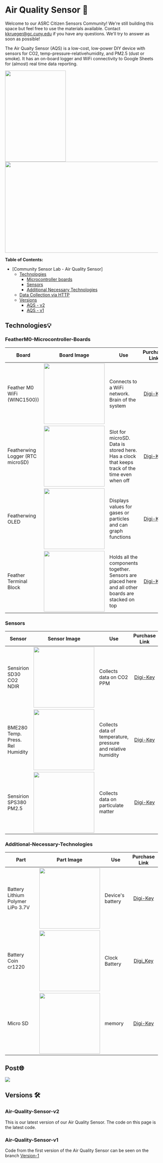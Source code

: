 # Air Quality Sensor 🌱 

 Welcome to our ASRC Citizen Sensors Community! We're still building this space but feel free to use the materials available. Contact [kkrueger@gc.cuny.edu](mailto:kkrueger@gc.cuny.edu) if you have any questions. We'll try to answer as soon as possible!
 
 The Air Quaity Sensor (AQS) is a low-cost, low-power DIY device with sensors for CO2, temp-pressure-relativehumidity, and PM2.5 (dust or smoke). It has an on-board logger and WiFi connectivity to Google Sheets for (almost) real time data reporting. 

<img src="images/air-qaulity-sensor-V2.jpeg" width="200" height = "300"> <img src="images/WIFI LOGGER CSL-AQS-V2.0.png" width="600" height = "300"> 

**Table of Contents:**

   * [Community Sensor Lab - Air Quality Sensor]
      * [Technologies](#technologies)
         * [Microcontroller boards](#featherM0-Microcontroller-Boards)
         * [Sensors](#sensors)
         * [Additional Necessary Technologies](#additional-Necessary-Technologies)
      * [Data Collection via HTTP](#experiment-reports)
      * [Versions ](#versions-)
        * [AQS - v2](#air-quality-sensor-v2)
        * [AQS - v1](#air-quality-sensor-v1)

## Technologies💡
### FeatherM0-Microcontroller-Boards

| Board | Board Image | Use | Purchase Link |
|----------------|-------------------------------|----------|:--------------------------:|
|Feather M0 WiFi (WINC1500))| <img src="images/Feather-M0-WiFi.jpeg" width="200" height = "200" >  |Connects to a WiFi network. Brain of the system|[Digi-Key](https://www.digikey.com/en/products/detail/adafruit-industries-llc/3010/5848448)
|Featherwing Logger (RTC microSD)| <img src="images/Featherwing-Logger.jpeg" width="200" height = "200"> | Slot for microSD. Data is stored here. Has a clock that keeps track of the time even when off|[Digi-Key](https://www.digikey.com/en/products/detail/adafruit-industries-llc/2922/5885911?s=N4IgTCBcDaIIIBE4BkDyBxdBRASgAgDEs4AVACVwHUBJAOXTwFo8cSBhPAajwGUEQAugF8gA)
|Featherwing OLED  | <img src="images/Featherwing-OLED.jpeg" width="200" height = "200" >|Displays values for gases or particles and can graph functions|[Digi-Key](https://www.digikey.com/en/products/detail/adafruit-industries-llc/2900/5810890)
|Feather Terminal Block | <img src="images/Feather-Terminal-Block.jpeg" width="200" height = "200" >|Holds all the components together. Sensors are placed here and all other boards are stacked on top|[Digi-Key](https://www.digikey.com/en/products/detail/adafruit-industries-llc/2926/5959339?s=N4IgTCBcDaIGYFMCGAXAFggTgdwJYDsBzAAhSwFsCkAbYgI2oHsBjAaxAF0BfIA)

### Sensors
| Sensor | Sensor Image | Use | Purchase Link |
|----------------|-------------------------------|----------|:--------------------------:|
|Sensirion SD30 CO2 NDIR| <img src="images/Sensirion-SD30-CO2-NDIR.jpeg" width="200" height = "200" >  |Collects data on CO2 PPM|[Digi-Key](https://www.digikey.com/en/products/detail/sensirion-ag/SCD30/8445334?s=N4IgTCBcDaIMIHkwAIDKBRAcqhAlZAkmHMgLIIAiAQgKqrIAKA6qSALoC%2bQA)
|BME280 Temp. Press. Rel Humidity| <img src="images/Featherwing-Logger.jpeg" width="200" height = "200"> | Collects data of temperature, pressure and relative humidity|[Digi-Key](https://www.digikey.com/en/products/detail/adafruit-industries-llc/2922/5885911?s=N4IgTCBcDaIIIBE4BkDyBxdBRASgAgDEs4AVACVwHUBJAOXTwFo8cSBhPAajwGUEQAugF8gA)
|Sensirion SPS380 PM2.5| <img src="images/Sensirion-SPS380-PM2.5.jpeg" width="200" height = "200" >|Collects data on particulate matter|[Digi-Key](https://www.digikey.com/en/products/detail/sensirion-ag/SPS30/9598990)

### Additional-Necessary-Technologies
| Part | Part Image | Use | Purchase Link |
|----------------|-------------------------------|----------|:--------------------------:|
|Battery Lithium Polymer LiPo 3.7V| <img src="images/Battery-Lithium-Polymer-LiPo-3.7V.jpeg" width="200" height = "200"> |Device's battery|[Digi-Key](https://www.digikey.com/en/products/detail/adafruit-industries-llc/354/5054541)
|Battery Coin cr1220| <img src="images/Battery-Coin-cr1220.jpeg" width="200" height = "200"> |Clock Battery|[Digi_Key](https://www.digikey.com/en/products/detail/renata-batteries/RENATA-CR1220-TS-1/13283109)
|Micro SD| <img src="images/Sensirion-SPS380-PM2.5.jpeg" width="200" height = "200" >|memory|[Digi-Key](https://www.digikey.com/en/products/detail/sensirion-ag/SPS30/9598990)

## Post🌐          
<img src="images/Comm Sensor Lab V2.0 diagram.png"> 

## Versions 🛠
### Air-Quality-Sensor-v2
This is our latest version of our Air Quality Sensor. The code on this page is the latest code.
### Air-Quality-Sensor-v1
Code from the first version of the Air Quality Sensor can be seen on the branch [Version-1](https://github.com/Community-Sensor-Lab/Air-Quality-Sensor/tree/Version-1)
